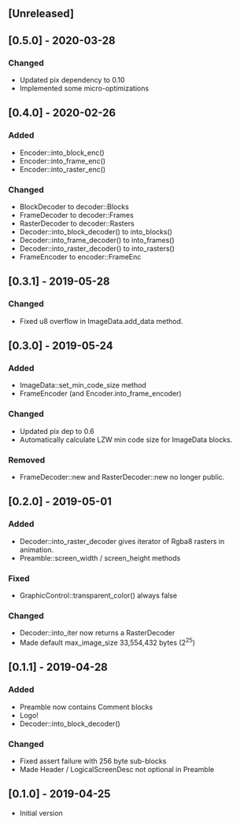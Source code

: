 ## [Unreleased]

## [0.5.0] - 2020-03-28
### Changed
* Updated pix dependency to 0.10
* Implemented some micro-optimizations

## [0.4.0] - 2020-02-26
### Added
* Encoder::into_block_enc()
* Encoder::into_frame_enc()
* Encoder::into_raster_enc()
### Changed
* BlockDecoder to decoder::Blocks
* FrameDecoder to decoder::Frames
* RasterDecoder to decoder::Rasters
* Decoder::into_block_decoder() to into_blocks()
* Decoder::into_frame_decoder() to into_frames()
* Decoder::into_raster_decoder() to into_rasters()
* FrameEncoder to encoder::FrameEnc

## [0.3.1] - 2019-05-28
### Changed
* Fixed u8 overflow in ImageData.add_data method.

## [0.3.0] - 2019-05-24
### Added
* ImageData::set_min_code_size method
* FrameEncoder (and Encoder.into_frame_encoder)
### Changed
* Updated pix dep to 0.6
* Automatically calculate LZW min code size for ImageData blocks.
### Removed
* FrameDecoder::new and RasterDecoder::new no longer public.

## [0.2.0] - 2019-05-01
### Added
* Decoder::into_raster_decoder gives iterator of Rgba8 rasters in animation.
* Preamble::screen_width / screen_height methods
### Fixed
* GraphicControl::transparent_color() always false
### Changed
* Decoder::into_iter now returns a RasterDecoder
* Made default max_image_size 33,554,432 bytes (2<sup>25</sup>)

## [0.1.1] - 2019-04-28
### Added
* Preamble now contains Comment blocks
* Logo!
* Decoder::into_block_decoder()
### Changed
* Fixed assert failure with 256 byte sub-blocks
* Made Header / LogicalScreenDesc not optional in Preamble

## [0.1.0] - 2019-04-25
* Initial version
